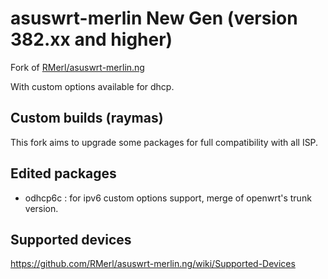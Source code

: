 # asuswrt-merlin New Gen (version 382.xx and higher)

Fork of [RMerl/asuswrt-merlin.ng](https://github.com/RMerl/asuswrt-merlin.ng)

With custom options available for dhcp.

## Custom builds (raymas)

This fork aims to upgrade some packages for full compatibility with all ISP.

## Edited packages

- odhcp6c : for ipv6 custom options support, merge of openwrt's trunk version.

## Supported devices

https://github.com/RMerl/asuswrt-merlin.ng/wiki/Supported-Devices
